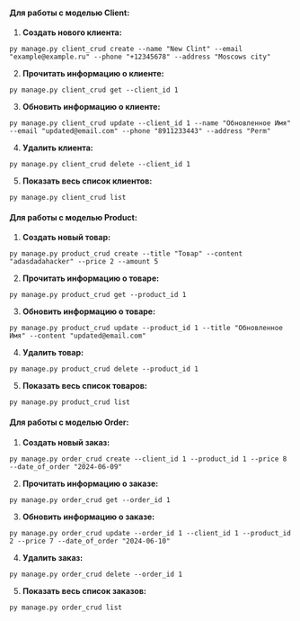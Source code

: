 #### Для работы с моделью Client: 

1. **Создать нового клиента:**

```
py manage.py client_crud create --name "New Clint" --email "example@example.ru" --phone "+12345678" --address "Moscows city"
```

2. **Прочитать информацию о клиенте:**

```
py manage.py client_crud get --client_id 1
```

3. **Обновить информацию о клиенте:**

```
py manage.py client_crud update --client_id 1 --name "Обновленное Имя" --email "updated@email.com" --phone "8911233443" --address "Perm"
```

4. **Удалить клиента:**

```
py manage.py client_crud delete --client_id 1
```

5. **Показать весь список клиентов:**

```
py manage.py client_crud list
```

#### Для работы с моделью Product:

1. **Создать новый товар:**

```
py manage.py product_crud create --title "Товар" --content "adasdadahacker" --price 2 --amount 5
```

2. **Прочитать информацию о товаре:**

```
py manage.py product_crud get --product_id 1
```

3. **Обновить информацию о товаре:**

```
py manage.py product_crud update --product_id 1 --title "Обновленное Имя" --content "updated@email.com"
```

4. **Удалить товар:**

```
py manage.py product_crud delete --product_id 1
```

5. **Показать весь список товаров:**

```
py manage.py product_crud list
```

#### Для работы с моделью Order:

1. **Создать новый заказ:**

```
py manage.py order_crud create --client_id 1 --product_id 1 --price 8 --date_of_order "2024-06-09"
```

2. **Прочитать информацию о заказе:**

```
py manage.py order_crud get --order_id 1
```

3. **Обновить информацию о заказе:**

```
py manage.py order_crud update --order_id 1 --client_id 1 --product_id 2 --price 7 --date_of_order "2024-06-10"
```

4. **Удалить заказ:**

```
py manage.py order_crud delete --order_id 1
```

5. **Показать весь список заказов:**

```
py manage.py order_crud list
```
